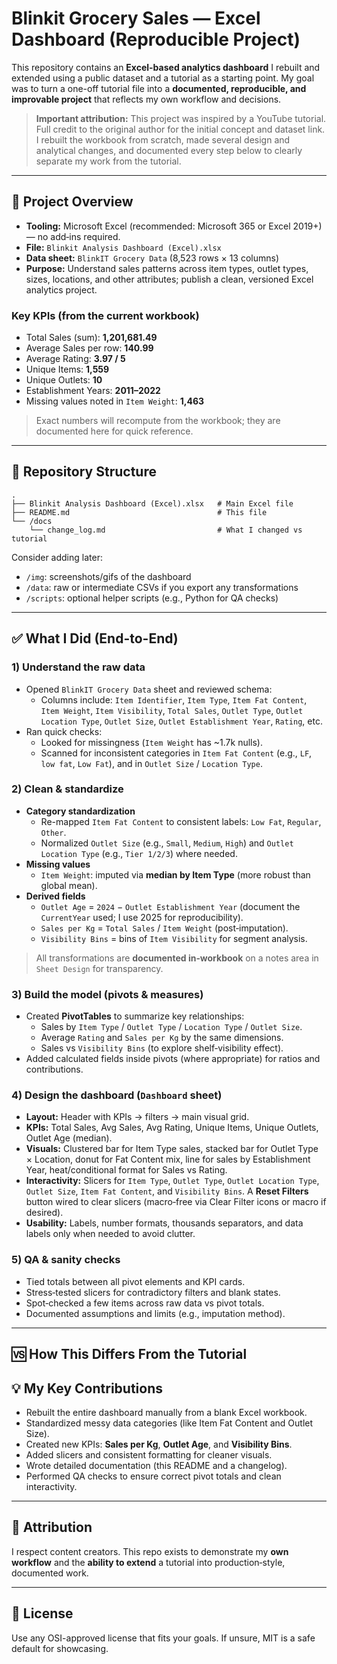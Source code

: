 
# Blinkit Grocery Sales — Excel Dashboard (Reproducible Project)

This repository contains an **Excel-based analytics dashboard** I rebuilt and extended using a public dataset and a tutorial as a starting point. My goal was to turn a one-off tutorial file into a **documented, reproducible, and improvable project** that reflects my own workflow and decisions.

> **Important attribution:** This project was inspired by a YouTube tutorial. Full credit to the original author for the initial concept and dataset link. I rebuilt the workbook from scratch, made several design and analytical changes, and documented every step below to clearly separate my work from the tutorial.

---

## 🔎 Project Overview

- **Tooling:** Microsoft Excel (recommended: Microsoft 365 or Excel 2019+) — no add‑ins required.
- **File:** `Blinkit Analysis Dashboard (Excel).xlsx`
- **Data sheet:** `BlinkIT Grocery Data` (8,523 rows × 13 columns)
- **Purpose:** Understand sales patterns across item types, outlet types, sizes, locations, and other attributes; publish a clean, versioned Excel analytics project.

### Key KPIs (from the current workbook)
- Total Sales (sum): **1,201,681.49**
- Average Sales per row: **140.99**
- Average Rating: **3.97 / 5**
- Unique Items: **1,559**
- Unique Outlets: **10**
- Establishment Years: **2011–2022**
- Missing values noted in `Item Weight`: **1,463**

> Exact numbers will recompute from the workbook; they are documented here for quick reference.

---

## 🧱 Repository Structure

```
.
├── Blinkit Analysis Dashboard (Excel).xlsx   # Main Excel file
├── README.md                                 # This file
└── /docs
    └── change_log.md                         # What I changed vs tutorial
```

Consider adding later:
- `/img`: screenshots/gifs of the dashboard
- `/data`: raw or intermediate CSVs if you export any transformations
- `/scripts`: optional helper scripts (e.g., Python for QA checks)

---

## ✅ What I Did (End-to-End)

### 1) Understand the raw data
- Opened `BlinkIT Grocery Data` sheet and reviewed schema:
  - Columns include: `Item Identifier`, `Item Type`, `Item Fat Content`, `Item Weight`, `Item Visibility`, `Total Sales`, `Outlet Type`, `Outlet Location Type`, `Outlet Size`, `Outlet Establishment Year`, `Rating`, etc.
- Ran quick checks:
  - Looked for missingness (`Item Weight` has ~1.7k nulls).
  - Scanned for inconsistent categories in `Item Fat Content` (e.g., `LF`, `low fat`, `Low Fat`), and in `Outlet Size` / `Location Type`.

### 2) Clean & standardize
- **Category standardization**
  - Re-mapped `Item Fat Content` to consistent labels: `Low Fat`, `Regular`, `Other`.
  - Normalized `Outlet Size` (e.g., `Small`, `Medium`, `High`) and `Outlet Location Type` (e.g., `Tier 1/2/3`) where needed.
- **Missing values**
  - `Item Weight`: imputed via **median by Item Type** (more robust than global mean).
- **Derived fields**
  - `Outlet Age` = `2024` − `Outlet Establishment Year` (document the `CurrentYear` used; I use 2025 for reproducibility).
  - `Sales per Kg` = `Total Sales` / `Item Weight` (post‑imputation).
  - `Visibility Bins` = bins of `Item Visibility` for segment analysis.

> All transformations are **documented in‑workbook** on a notes area in `Sheet Design` for transparency.

### 3) Build the model (pivots & measures)
- Created **PivotTables** to summarize key relationships:
  - Sales by `Item Type` / `Outlet Type` / `Location Type` / `Outlet Size`.
  - Average `Rating` and `Sales per Kg` by the same dimensions.
  - Sales vs `Visibility Bins` (to explore shelf‑visibility effect).
- Added calculated fields inside pivots (where appropriate) for ratios and contributions.

### 4) Design the dashboard (`Dashboard` sheet)
- **Layout:** Header with KPIs → filters → main visual grid.
- **KPIs:** Total Sales, Avg Sales, Avg Rating, Unique Items, Unique Outlets, Outlet Age (median).
- **Visuals:** Clustered bar for Item Type sales, stacked bar for Outlet Type × Location, donut for Fat Content mix, line for sales by Establishment Year, heat/conditional format for Sales vs Rating.
- **Interactivity:** Slicers for `Item Type`, `Outlet Type`, `Outlet Location Type`, `Outlet Size`, `Item Fat Content`, and `Visibility Bins`. A **Reset Filters** button wired to clear slicers (macro‑free via Clear Filter icons or macro if desired).
- **Usability:** Labels, number formats, thousands separators, and data labels only when needed to avoid clutter.

### 5) QA & sanity checks
- Tied totals between all pivot elements and KPI cards.
- Stress‑tested slicers for contradictory filters and blank states.
- Spot‑checked a few items across raw data vs pivot totals.
- Documented assumptions and limits (e.g., imputation method).

---

## 🆚 How This Differs From the Tutorial

## 💡 My Key Contributions

- Rebuilt the entire dashboard manually from a blank Excel workbook.
- Standardized messy data categories (like Item Fat Content and Outlet Size).
- Created new KPIs: **Sales per Kg**, **Outlet Age**, and **Visibility Bins**.
- Added slicers and consistent formatting for cleaner visuals.
- Wrote detailed documentation (this README and a changelog).
- Performed QA checks to ensure correct pivot totals and clean interactivity.

---

## 🤝 Attribution

I respect content creators. This repo exists to demonstrate my **own workflow** and the **ability to extend** a tutorial into production‑style, documented work.

---

## 📜 License

Use any OSI-approved license that fits your goals. If unsure, MIT is a safe default for showcasing.

